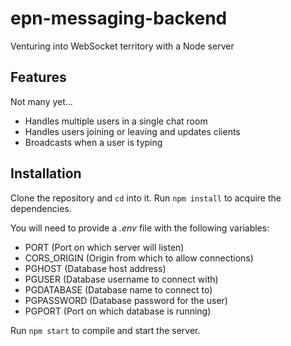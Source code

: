 # epn-messaging-backend
Venturing into WebSocket territory with a Node server

## Features
Not many yet...
- Handles multiple users in a single chat room
- Handles users joining or leaving and updates clients
- Broadcasts when a user is typing

## Installation
Clone the repository and `cd` into it. Run `npm install` to acquire the dependencies.

You will need to provide a *.env* file with the following variables:
- PORT (Port on which server will listen)
- CORS_ORIGIN (Origin from which to allow connections)
- PGHOST (Database host address)
- PGUSER (Database username to connect with)
- PGDATABASE (Database name to connect to)
- PGPASSWORD (Database password for the user)
- PGPORT (Port on which database is running)

Run `npm start` to compile and start the server.

